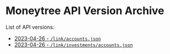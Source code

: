 # Moneytree API Version Archive

List of API versions:

* [2023-04-26 - `/link/accounts.json`](./archive/2023-04-26_link_accounts.yml)
* [2023-04-26 - `/link/investments/accounts.json`](./archive/2023-04-26_link_investments_accounts.yml)
